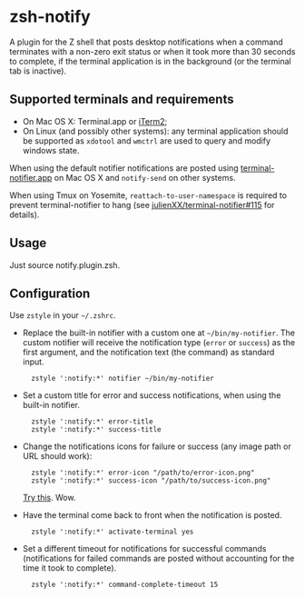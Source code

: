 zsh-notify
=======

A plugin for the Z shell that posts desktop notifications when a command terminates
with a non-zero exit status or when it took more than 30 seconds to complete,
if the terminal application is in the background (or the terminal tab is inactive).

Supported terminals and requirements
---

- On Mac OS X: Terminal.app or [iTerm2][iterm2];
- On Linux (and possibly other systems): any terminal application should be supported
  as `xdotool` and `wmctrl` are used to query and modify windows state.
  
When using the default notifier notifications are posted using
[terminal-notifier.app][terminal-notifier] on Mac OS X and `notify-send`
on other systems.

When using Tmux on Yosemite, `reattach-to-user-namespace` is required to
prevent terminal-notifier to hang (see [julienXX/terminal-notifier#115][issue115]
for details).

Usage
---

Just source notify.plugin.zsh.

Configuration
---

Use `zstyle` in your `~/.zshrc`.

- Replace the built-in notifier with a custom one at `~/bin/my-notifier`. The custom
  notifier will receive the notification type (`error` or `success`) as the first
  argument, and the notification text (the command) as standard input.

        zstyle ':notify:*' notifier ~/bin/my-notifier

- Set a custom title for error and success notifications, when using the
  built-in notifier.

        zstyle ':notify:*' error-title
        zstyle ':notify:*' success-title

- Change the notifications icons for failure or success (any image path or URL should work):
        
        zstyle ':notify:*' error-icon "/path/to/error-icon.png"
        zstyle ':notify:*' success-icon "/path/to/success-icon.png"
    
    [Try this][dogefy.sh]. Wow.

- Have the terminal come back to front when the notification is posted.

        zstyle ':notify:*' activate-terminal yes

- Set a different timeout for notifications for successful commands
  (notifications for failed commands are posted without accounting for
  the time it took to complete).

        zstyle ':notify:*' command-complete-timeout 15

[terminal-notifier]: https://github.com/alloy/terminal-notifier 
[iterm2]: http://www.iterm2.com/
[dogefy.sh]: https://gist.github.com/marzocchi/14c47a49643389029a2026b4d4fec7ae
[issue115]: https://github.com/julienXX/terminal-notifier/issues/115
